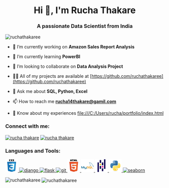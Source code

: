 <h1 align="center">Hi 👋, I'm Rucha Thakare</h1>
<h3 align="center">A passionate Data Scientist from India</h3>

<p align="left"> <img src="https://komarev.com/ghpvc/?username=ruchathakaree&label=Profile%20views&color=0e75b6&style=flat" alt="ruchathakaree" /> </p>

- 🔭 I’m currently working on **Amazon Sales Report Analysis**

- 🌱 I’m currently learning **PowerBI**

- 👯 I’m looking to collaborate on **Data Analysis Project**

- 👨‍💻 All of my projects are available at [https://github.com/ruchathakaree](https://github.com/ruchathakaree)

- 💬 Ask me about **SQL, Python, Excel**

- 📫 How to reach me **rucha14thakare@gamil.com**

- 📄 Know about my experiences [file:///C:/Users/rucha/portfolio/index.html](file:///C:/Users/rucha/portfolio/index.html)

<h3 align="left">Connect with me:</h3>
<p align="left">
<a href="https://linkedin.com/in/rucha thakare" target="blank"><img align="center" src="https://raw.githubusercontent.com/rahuldkjain/github-profile-readme-generator/master/src/images/icons/Social/linked-in-alt.svg" alt="rucha thakare" height="30" width="40" /></a>
<a href="https://kaggle.com/rucha thakare" target="blank"><img align="center" src="https://raw.githubusercontent.com/rahuldkjain/github-profile-readme-generator/master/src/images/icons/Social/kaggle.svg" alt="rucha thakare" height="30" width="40" /></a>
</p>

<h3 align="left">Languages and Tools:</h3>
<p align="left"> <a href="https://www.w3schools.com/css/" target="_blank" rel="noreferrer"> <img src="https://raw.githubusercontent.com/devicons/devicon/master/icons/css3/css3-original-wordmark.svg" alt="css3" width="40" height="40"/> </a> <a href="https://www.djangoproject.com/" target="_blank" rel="noreferrer"> <img src="https://cdn.worldvectorlogo.com/logos/django.svg" alt="django" width="40" height="40"/> </a> <a href="https://flask.palletsprojects.com/" target="_blank" rel="noreferrer"> <img src="https://www.vectorlogo.zone/logos/pocoo_flask/pocoo_flask-icon.svg" alt="flask" width="40" height="40"/> </a> <a href="https://git-scm.com/" target="_blank" rel="noreferrer"> <img src="https://www.vectorlogo.zone/logos/git-scm/git-scm-icon.svg" alt="git" width="40" height="40"/> </a> <a href="https://www.w3.org/html/" target="_blank" rel="noreferrer"> <img src="https://raw.githubusercontent.com/devicons/devicon/master/icons/html5/html5-original-wordmark.svg" alt="html5" width="40" height="40"/> </a> <a href="https://www.mysql.com/" target="_blank" rel="noreferrer"> <img src="https://raw.githubusercontent.com/devicons/devicon/master/icons/mysql/mysql-original-wordmark.svg" alt="mysql" width="40" height="40"/> </a> <a href="https://pandas.pydata.org/" target="_blank" rel="noreferrer"> <img src="https://raw.githubusercontent.com/devicons/devicon/2ae2a900d2f041da66e950e4d48052658d850630/icons/pandas/pandas-original.svg" alt="pandas" width="40" height="40"/> </a> <a href="https://www.python.org" target="_blank" rel="noreferrer"> <img src="https://raw.githubusercontent.com/devicons/devicon/master/icons/python/python-original.svg" alt="python" width="40" height="40"/> </a> <a href="https://seaborn.pydata.org/" target="_blank" rel="noreferrer"> <img src="https://seaborn.pydata.org/_images/logo-mark-lightbg.svg" alt="seaborn" width="40" height="40"/> </a> </p>

<p><img align="left" src="https://github-readme-stats.vercel.app/api/top-langs?username=ruchathakaree&show_icons=true&locale=en&layout=compact" alt="ruchathakaree" /></p>

<p>&nbsp;<img align="center" src="https://github-readme-stats.vercel.app/api?username=ruchathakaree&show_icons=true&locale=en" alt="ruchathakaree" /></p>

